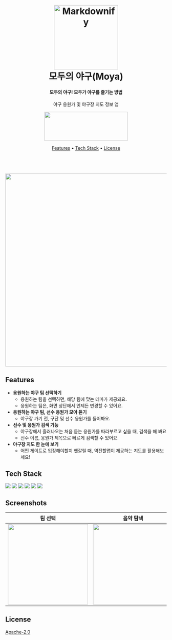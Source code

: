 
<h1 align="center">
  <br>
  <a href="http://www.amitmerchant.com/electron-markdownify"><img src="https://user-images.githubusercontent.com/77262576/226194974-de830b8f-5d54-45a2-826c-ae3922eff9bf.svg" alt="Markdownify" width="200"></a>
  <br>
  모두의 야구(Moya)
  <br>
</h1>


<h4 align="center">모두의 야구! 모두가 야구를 즐기는 방법</h4>
<p align="center">
야구 응원가 및 야구장 지도 정보 앱
</p>

<p align="center">
  <a href="https://apps.apple.com/us/app/%EB%AA%A8%EB%91%90%EC%9D%98-%EC%95%BC%EA%B5%AC/id6444238142">
    <img src="https://user-images.githubusercontent.com/52993882/219651102-a12adc2c-7913-439b-9bcb-b46c44d66a4b.png" width="260" height="90" style="display:block; margin:0 auto;" />
  </a>
</p>

<p align="center">
  <a href="#features">Features</a> •
  <a href="#techstack">Tech Stack</a> •
  <a href="#license">License</a>
</p>
<br>
<h1 align="center">
  <img src = "https://user-images.githubusercontent.com/52993882/228162861-738f92d5-38cb-4acd-8114-611f4bcc6063.png" width="600" class= "center"></h1>



## Features

* **응원하는 야구 팀 선택하기**
  - 응원하는 팀을 선택하면, 해당 팀에 맞는 테마가 제공돼요.
  - 응원하는 팀은, 화면 상단에서 언제든 변경할 수 있어요.
* **응원하는 야구 팀, 선수 응원가 모아 듣기**
  - 야구장 가기 전, 구단 및 선수 응원가를 들어봐요.
* **선수 및 응원가 검색 기능**
  - 야구장에서 흘러나오는 처음 듣는 응원가를 따라부르고 싶을 때, 검색을 해 봐요
  - 선수 이름, 응원가 제목으로 빠르게 검색할 수 있어요.
* **야구장 지도 한 눈에 보기**
  - 어떤 게이트로 입장해야할지 헷갈릴 때, 역전할맵이 제공하는 지도를 활용해보세요!

## Tech Stack

 <img src="https://img.shields.io/badge/Swift UI-F05138?style=for-the-badge&logo=Swift&logoColor=white">
 <img src="https://img.shields.io/badge/Firebase-FFCA28?style=for-the-badge&logo=Firebase&logoColor=white">
 <img src="https://img.shields.io/badge/AVFoundation-FA243C?style=for-the-badge&logo=AppleMusic&logoColor=white">
 <img src="https://img.shields.io/badge/Github-181717?style=for-the-badge&logo=GitHub&logoColor=white">
 <img src="https://img.shields.io/badge/Notion-000000?style=for-the-badge&logo=Notion&logoColor=white">
 <img src="https://img.shields.io/badge/Figma-F24E1E?style=for-the-badge&logo=Figma&logoColor=white">
 
## Screenshots
|팀 선택|음악 탐색|응원가 상세 뷰|응원가 검색|지도 탐색|
|---|---|---|---|---|
|<img src = "https://user-images.githubusercontent.com/52993882/228161517-3773ca33-de7e-4c13-94a1-c7531a393c8b.png" width=250>|<img src = "https://user-images.githubusercontent.com/52993882/228161915-a3ce40f4-9691-4665-b736-9e4767f6960f.png" width=250>|<img src = "https://user-images.githubusercontent.com/52993882/228162098-18b5b625-6d63-4478-ae80-9d52b5ee9a64.png" width = 250>|<img src = "https://user-images.githubusercontent.com/52993882/228162253-9dc91903-1a14-449d-845a-99c1c5f0de96.png" width = 250>|<img src = "https://user-images.githubusercontent.com/52993882/228162247-fd77a935-4d10-4425-b770-288e364a546a.png" width = 250>


## License

[Apache-2.0](https://choosealicense.com/licenses/apache-2.0/)

